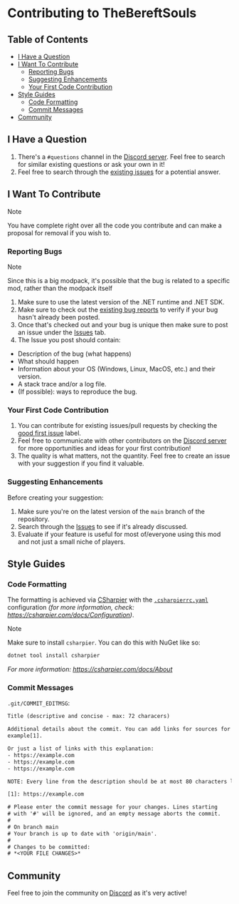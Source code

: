 # Contributing to TheBereftSouls

## Table of Contents

- [I Have a Question](#i-have-a-question)
- [I Want To Contribute](#i-want-to-contribute)
  - [Reporting Bugs](#reporting-bugs)
  - [Suggesting Enhancements](#suggesting-enhancements)
  - [Your First Code Contribution](#your-first-code-contribution)
- [Style Guides](#style-guides)
  - [Code Formatting](#code-formatting)
  - [Commit Messages](#commit-messages)
- [Community](#community)

## I Have a Question

1. There's a `#questions` channel in the
   [Discord server](https://discord.com/invite/nYJfz3jgQy).
   Feel free to search for similar existing questions or ask your own in it!
2. Feel free to search through the
   [existing issues](https://github.com/bromeex/TheBereftSouls/issues)
   for a potential answer.

## I Want To Contribute

> [!NOTE]
> You have complete right over all the code you contribute and can make a
> proposal for removal if you wish to.

### Reporting Bugs

> [!NOTE]
> Since this is a big modpack, it's possible that the bug is related to a
> specific mod, rather than the modpack itself

1. Make sure to use the latest version of the .NET runtime and .NET SDK.
2. Make sure to check out the
   [existing bug reports](https://github.com/bromeex/TheBereftSouls/labels/bug)
   to verify if your bug hasn't already been posted.
3. Once that's checked out and your bug is unique then make sure to post an issue
   under the [Issues](https://github.com/bromeex/TheBereftSouls/issues) tab.
4. The Issue you post should contain:

- Description of the bug (what happens)
- What should happen
- Information about your OS (Windows, Linux, MacOS, etc.) and their version.
- A stack trace and/or a log file.
- (If possible): ways to reproduce the bug.

### Your First Code Contribution

1. You can contribute for existing issues/pull requests by checking the
   [good first issue](https://github.com/bromeex/TheBereftSouls/labels/good%20first%20issue)
   label.
2. Feel free to communicate with other contributors on the
   [Discord server](https://discord.com/invite/nYJfz3jgQy)
   for more opportunities and ideas for your first contribution!
3. The quality is what matters, not the quantity. Feel free to create an issue
   with your suggestion if you find it valuable.

### Suggesting Enhancements

Before creating your suggestion:

1. Make sure you're on the latest version of the `main` branch of the repository.
2. Search through the [Issues](https://github.com/bromeex/TheBereftSouls/issues)
   to see if it's already discussed.
3. Evaluate if your feature is useful for most of/everyone using this mod and
   not just a small niche of players.

## Style Guides

### Code Formatting

The formatting is achieved via [CSharpier](https://csharpier.com/) with the
[`.csharpierrc.yaml`](./.csharpierrc.yaml) configuration _(for more information,
check: <https://csharpier.com/docs/Configuration>)_.

> [!NOTE]
> Make sure to install `csharpier`. You can do this with NuGet like so:
>
> ```sh
> dotnet tool install csharpier
> ```
>
> _For more information: <https://csharpier.com/docs/About>_

### Commit Messages

`.git/COMMIT_EDITMSG`:

```txt
Title (descriptive and concise - max: 72 characers)

Additional details about the commit. You can add links for sources for
example[1].

Or just a list of links with this explanation:
- https://example.com
- https://example.com
- https://example.com

NOTE: Every line from the description should be at most 80 characters long.

[1]: https://example.com

# Please enter the commit message for your changes. Lines starting
# with '#' will be ignored, and an empty message aborts the commit.
#
# On branch main
# Your branch is up to date with 'origin/main'.
#
# Changes to be committed:
# *<YOUR FILE CHANGES>*
```

## Community

Feel free to join the community on
[Discord](https://discord.com/invite/nYJfz3jgQy) as it's very active!
